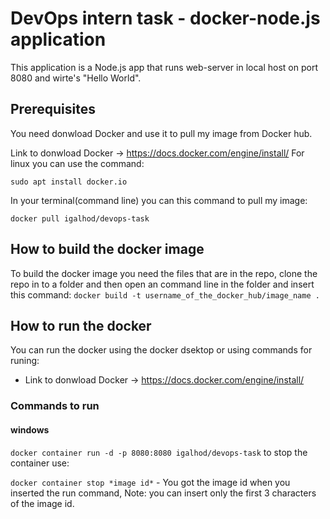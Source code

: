 # DevOps intern task - docker-node.js application

This application is a Node.js app that runs web-server in local host on port 8080 and wirte's "Hello World".

## Prerequisites

You need donwload Docker and use it to pull my image from Docker hub.

Link to donwload Docker -> https://docs.docker.com/engine/install/
For linux you can use the command:

```sudo apt install docker.io```

In your terminal(command line) you can this command to pull my image:

``` docker pull igalhod/devops-task ```

## How to build the docker image

To build the docker image you need the files that are in the repo, clone the repo in to a folder
and then open an command line in the folder and insert this command:
```docker build -t username_of_the_docker_hub/image_name .```

## How to run the docker

You can run the docker using the docker dsektop or using commands for runing:
- Link to donwload Docker -> https://docs.docker.com/engine/install/

### Commands to run
#### windows
`docker container run -d -p 8080:8080 igalhod/devops-task`
to stop the container use:

`docker container stop *image id*` - You got the image id when you inserted the run command, Note: you can insert only the first 3 characters of the image id.